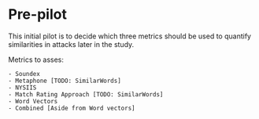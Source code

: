 # Pre-pilot

This initial pilot is to decide which three metrics should be used to quantify similarities in attacks later in the study.

Metrics to asses:

    - Soundex
    - Metaphone [TODO: SimilarWords]
    - NYSIIS
    - Match Rating Approach [TODO: SimilarWords]
    - Word Vectors
    - Combined [Aside from Word vectors]
